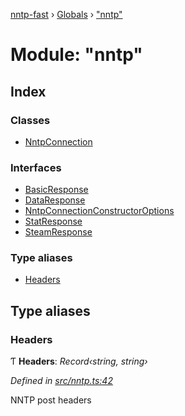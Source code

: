[nntp-fast](../README.md) › [Globals](../globals.md) › ["nntp"](_nntp_.md)

# Module: "nntp"

## Index

### Classes

* [NntpConnection](../classes/_nntp_.nntpconnection.md)

### Interfaces

* [BasicResponse](../interfaces/_nntp_.basicresponse.md)
* [DataResponse](../interfaces/_nntp_.dataresponse.md)
* [NntpConnectionConstructorOptions](../interfaces/_nntp_.nntpconnectionconstructoroptions.md)
* [StatResponse](../interfaces/_nntp_.statresponse.md)
* [SteamResponse](../interfaces/_nntp_.steamresponse.md)

### Type aliases

* [Headers](_nntp_.md#headers)

## Type aliases

###  Headers

Ƭ **Headers**: *Record‹string, string›*

*Defined in [src/nntp.ts:42](https://github.com/DasKraken/nntp-fast/blob/fe1dce3/src/nntp.ts#L42)*

NNTP post headers
